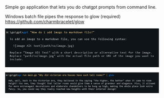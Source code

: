 Simple go application that lets you do chatgpt prompts from command line.

Windows batch file pipes the response to glow (required) https://github.com/charmbracelet/glow

![example](prompt.jpg)

![example2](prompt2.jpg)
